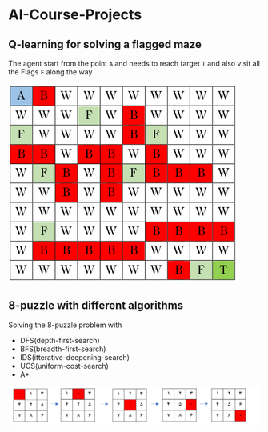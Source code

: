 # AI-Course-Projects
## Q-learning for solving a flagged maze
The agent start from the point `A` and needs to reach target `T` and also visit all the Flags `F` along the way

![](./Maze.png)

  
  
## 8-puzzle with different algorithms
Solving the 8-puzzle problem with
- DFS(depth-first-search)
- BFS(breadth-first-search)
- IDS(itterative-deepening-search)
- UCS(uniform-cost-search)
- A*

![](./8-Puzzle.png)